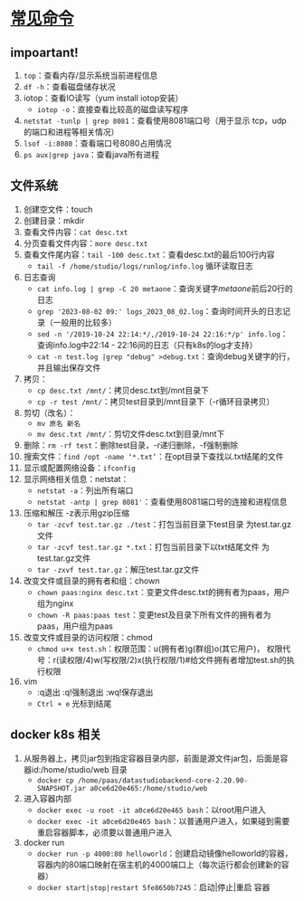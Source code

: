 # [常见命令](https://developer.aliyun.com/article/842453)

## impoartant!
1. `top`：查看内存/显示系统当前进程信息
2. `df -h`：查看磁盘储存状况
3. iotop：查看IO读写（yum install iotop安装）
   - `iotop -o`：直接查看比较高的磁盘读写程序
4. `netstat -tunlp | grep 8081`：查看使用8081端口号（用于显示 tcp，udp 的端口和进程等相关情况）
5. `lsof -i:8080`：查看端口号8080占用情况
6. `ps aux|grep java`：查看java所有进程
## 文件系统
1. 创建空文件：touch
2. 创建目录：mkdir
3. 查看文件内容：`cat desc.txt`
4. 分页查看文件内容：`more desc.txt`
5. 查看文件尾内容：`tail -100 desc.txt`：查看desc.txt的最后100行内容
   - `tail -f /home/studio/logs/runlog/info.log` 循环读取日志
6. 日志查询
    - `cat info.log | grep -C 20 metaone`：查询关键字*metaone*前后20行的日志
    - `grep '2023-08-02 09:' logs_2023_08_02.log`：查询时间开头的日志记录（一般用的比较多）
    - `sed -n '/2019-10-24 22:14:*/,/2019-10-24 22:16:*/p' info.log`：查询info.log中22:14 - 22:16间的日志（只有k8s的log才支持）
    -  `cat -n test.log |grep "debug" >debug.txt`：查询debug关键字的行，并且输出保存文件
7. 拷贝：
    - `cp desc.txt /mnt/`：拷贝desc.txt到/mnt目录下
    - `cp -r test /mnt/`：拷贝test目录到/mnt目录下（-r循环目录拷贝）
7. 剪切（改名）：
    - `mv 原名 新名`
    - `mv desc.txt /mnt/`：剪切文件desc.txt到目录/mnt下
8. 删除：`rm -rf test`：删除test目录，-r递归删除，-f强制删除
9. 搜索文件：`find /opt -name ‘*.txt’`：在opt目录下查找以.txt结尾的文件
10. 显示或配置网络设备：`ifconfig`
11. 显示网络相关信息：netstat：
    - `netstat -a`：列出所有端口
    - `netstat -antp | grep 8081'`：查看使用8081端口号的连接和进程信息
12. 压缩和解压   -z表示用gzip压缩
    - `tar -zcvf test.tar.gz ./test`：打包当前目录下test目录 为test.tar.gz文件
    - `tar -zcvf test.tar.gz *.txt`：打包当前目录下以txt结尾文件 为test.tar.gz文件
    - `tar -zxvf test.tar.gz`：解压test.tar.gz文件
13. 改变文件或目录的拥有者和组：chown
    - `chown paas:nginx desc.txt`：变更文件desc.txt的拥有者为paas，用户组为nginx
    - `chown -R paas:paas test`：变更test及目录下所有文件的拥有者为paas，用户组为paas
14. 改变文件或目录的访问权限：chmod
    - `chmod u+x test.sh`：权限范围：u(拥有者)g(群组)o(其它用户)， 权限代号：r(读权限/4)w(写权限/2)x(执行权限/1)#给文件拥有者增加test.sh的执行权限
15. vim 
    - :q退出 :q!强制退出 :wq!保存退出
    - `Ctrl + e` 光标到结尾
## docker k8s 相关
1. 从服务器上，拷贝jar包到指定容器目录内部，前面是源文件jar包，后面是容器id:/home/studio/web 目录
    - `docker cp /home/paas/datastudiobackend-core-2.20.90-SNAPSHOT.jar a0ce6d20e465:/home/studio/web`
2. 进入容器内部
    - `docker exec -u root -it a0ce6d20e465 bash`：以root用户进入
    - `docker exec -it a0ce6d20e465 bash`：以普通用户进入，如果碰到需要重启容器脚本，必须要以普通用户进入
3. docker run
    - `docker run -p 4000:80 helloworld`：创建启动镜像helloworld的容器，容器内的80端口映射在宿主机的4000端口上（每次运行都会创建新的容器）
    - `docker start|stop|restart 5fe8650b7245`：启动|停止|重启 容器
